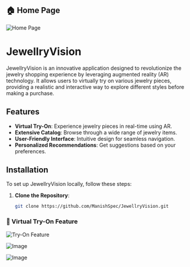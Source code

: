 
## 🏠 Home Page
![Home Page](https://github.com/user-attachments/assets/07aa1001-6ccf-4bb3-8a78-66dc114793c0)


# JewellryVision

JewellryVision is an innovative application designed to revolutionize the jewelry shopping experience by leveraging augmented reality (AR) technology.
It allows users to virtually try on various jewelry pieces, providing a realistic and interactive way to explore different styles before making a purchase.

## Features

- **Virtual Try-On**: Experience jewelry pieces in real-time using AR.
- **Extensive Catalog**: Browse through a wide range of jewelry items.
- **User-Friendly Interface**: Intuitive design for seamless navigation.
- **Personalized Recommendations**: Get suggestions based on your preferences.

## Installation

To set up JewellryVision locally, follow these steps:

1. **Clone the Repository**:
   ```bash
   git clone https://github.com/ManishSpec/JewellryVision.git
   
### 💍 Virtual Try-On Feature
![Try-On Feature](https://github.com/user-attachments/assets/e2c35e9f-bcef-4eb8-baf2-949abb0bf430)

![Image](https://github.com/user-attachments/assets/add2fe1f-e1de-404b-9514-957d97cd88f6)

![Image](https://github.com/user-attachments/assets/6c07a467-6dd3-4324-9de8-cd2e1cbc181c)
